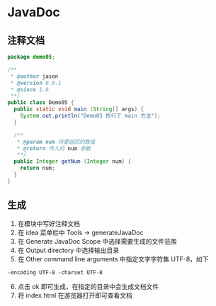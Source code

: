 # JavaDoc

## 注释文档
```java
package demo05;

/**
 * @author jason
 * @version 0.0.1
 * @since 1.8
 **/
public class Demo05 {
  public static void main (String[] args) {
    System.out.println("Demo05 执行了 main 方法");
  }

  /**
   * @param num 将要返回的数值
   * @return 传入的 num 参数
   **/
  public Integer getNum (Integer num) {
    return num;
  }
}
```

## 生成
1. 在模块中写好注释文档
2. 在 idea 菜单栏中 Tools -> generateJavaDoc
3. 在 Generate JavaDoc Scope 中选择需要生成的文件范围
4. 在 Output directory 中选择输出目录
5. 在 Other command line arguments 中指定文字字符集 UTF-8，如下
```
-encoding UTF-8 -charset UTF-8
```
6. 点击 ok 即可生成，在指定的目录中会生成文档文件
7. 将 index.html 在游览器打开即可查看文档